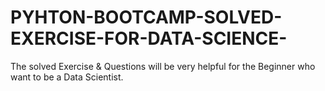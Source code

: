 # PYHTON-BOOTCAMP-SOLVED-EXERCISE-FOR-DATA-SCIENCE-
The solved Exercise &amp; Questions will be very helpful for the Beginner who want to be a Data Scientist.
